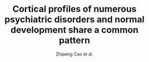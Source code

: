 ---
cat: gaia
subcat: platform
bestof: false
author: Zhipeng Cao et al.
title: Cortical profiles of numerous psychiatric disorders and normal development share a common pattern
journal: Molecular Psychiatry
year: 2023
type: article
url: https -//www.nature.com/articles/s41380-022-01855-6
doi: 10.1038/s41380-022-01855-6
---